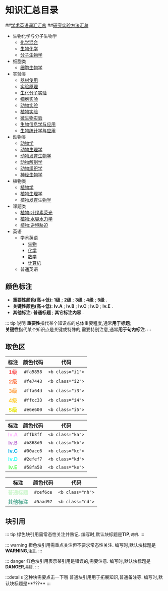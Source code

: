 # 知识汇总目录
##[学术英语词汇汇总](./Eng/academic/)
##[研究实验方法汇总](./LabTip/)

- 生物化学与分子生物学
	- [化学混合](./BioChemMolec/chemistry_mix/)
	- [生物化学](./BioChemMolec/biochemistry/)
	- [分子生物学](./BioChemMolec/molecularbiology/)
- 细胞类
	- [细胞生物学](./Cell/cellbiology/)
- 实验类
	- [器材使用](./LabTip/howtodo/)
	- [实验原理](./LabTip/principle/)
	- [生化分子实验](./LabTip/biochemlab/)
	- [细胞实验](./LabTip/celllab/)
	- [动物实验](./LabTip/animallab/)
	- [植物实验](./LabTip/plantlab/)
	- [微生物实验](./LabTip/microorganlab/)
	- [生物信息学与应用](./LabTip/bioinformatics/)
	- [生物统计学与应用](./LabTip/biostatistics/)
- 动物类
	- [动物学](./Animal/zoology/)
	- [动物生理学](./Animal/physiology/)
	- [动物发育生物学](./Animal/developmental_biology/)
	- [动物解剖学](./Animal/anatomy/)
	- [动物组织学](./Animal/histology/)
	- [神经生物学](./Animal/neurobiology/)
- 植物类
	- [植物学](./Plant/botany/)
	- [植物生理学](./Plant/physiology/)
	- [植物发育生物学](./Plant/developmental_biology/)
- 课题类
	- [植物:叶绿素荧光](./Topics/23001.md)
	- [植物:水容水力学](./Topics/23002.md)
	- [植物:逆境胁迫](./Topics/23003.md)
- 英语
	- 学术英语
		- [生物](./Eng/academic/bio/)
		- [化学](./Eng/academic/chem)
		- [数学](./Eng/academic/math)
		- [计算机](./Eng/academic/it)
	- 普通英语

## 颜色标注
- **重要性颜色(高->低):** <b class="i1">1级</b> ; <b class="i2">2级</b> ; <b class="i3">3级</b> ; <b class="i4">4级</b> ; <b class="i5">5级</b> .
- **关键性颜色(高->低):** <b class="ka">lv.A</b> ; <b class="kb">lv.B</b> ; <b class="kc">lv.C</b> ; <b class="kd">lv.D</b> ; <b class="ke">lv.E</b> .
- **其他标注:** <b class="nh">普通标题</b> ; <b class="nd">其它标注内容</b> .

::: tip 说明
<b class="nd">重要性</b>指代某个知识点的总体重要程度,通常<b class="nd">用于标题</b>;<br><b class="nd">关键性</b>指代某个知识点是关键或特殊的,需要特别注意,通常<b class="nd">用于句内标注</b>.
:::

## 取色区

|             **标注**               |**颜色代码**|     **代码**     |
| :--------------------------------: | :-------: | :--------------: |
| <font color=#fa5858>**1级**</font> | `#fa5858` | `<b class="i1">` |
| <font color=#fe7443>**2级**</font> | `#fe7443` | `<b class="i2">` |
| <font color=#ffa64d>**3级**</font> | `#ffa64d` | `<b class="i3">` |
| <font color=#ffcc33>**4级**</font> | `#ffcc33` | `<b class="i4">` |
| <font color=#e6e600>**5级**</font> | `#e6e600` | `<b class="i5">` |

|              **标注**               |**颜色代码**|     **代码**     |
| :---------------------------------: | :-------: | :--------------: |
| <font color=#ffb3ff>**lv.A**</font> | `#ffb3ff` | `<b class="ka">` |
| <font color=#b868d0>**lv.B**</font> | `#b868d0` | `<b class="kb">` |
| <font color=#00ace6>**lv.C**</font> | `#00ace6` | `<b class="kc">` |
| <font color=#2efef7>**lv.D**</font> | `#2efef7` | `<b class="kd">` |
| <font color=#58fa58>**lv.E**</font> | `#58fa58` | `<b class="ke">` |

|               **标注**                 |**颜色代码**|     **代码**     |
| :------------------------------------: | :-------: | :--------------: |
| <font color=#cef6ce>**普通标题**</font> | `#cef6ce` | `<b class="nh">` |
| <font color=#5aad97>**其他标注**</font> | `#5aad97` | `<b class="nd">` |

## 块引用
::: tip
绿色块引用需常态性关注并熟记.
编写时,默认块标题是**TIP**,`说明`.
:::

::: warning
橙色块引用需重点关注但不要求常态性关注.
编写时,默认块标题是**WARNING**,`注意`.
:::

::: danger
红色块引用表示某引用是错误的,需要注意.
编写时,默认块标题是**DANGER**,`易错`.
:::

:::details 这种块需要点击一下哦
普通块引用用于拓展知识,普通备注等.
编写时,默认块标题是**???**
:::
